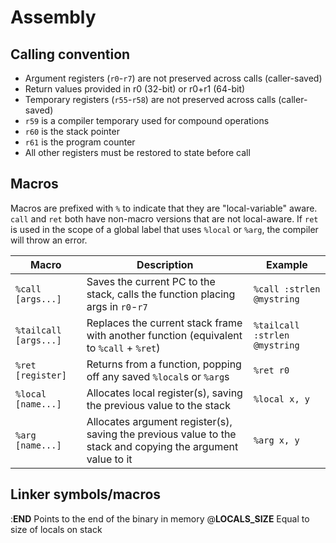 # Assembly

## Calling convention

  - Argument registers (`r0`-`r7`) are not preserved across calls (caller-saved)
  - Return values provided in r0 (32-bit) or r0+r1 (64-bit)
  - Temporary registers (`r55`-`r58`) are not preserved across calls (caller-saved)
  - `r59` is a compiler temporary used for compound operations
  - `r60` is the stack pointer
  - `r61` is the program counter
  - All other registers must be restored to state before call

## Macros

Macros are prefixed with `%` to indicate that they are "local-variable" aware. `call` and `ret` both have non-macro versions that are not local-aware. If `ret` is used in the scope of a global label that uses `%local` or `%arg`, the compiler will throw an error.

| Macro | Description | Example |
|---|---|---|
| `%call` `[args...]` | Saves the current PC to the stack, calls the function placing args in `r0`-`r7` | `%call :strlen @mystring`  |
| `%tailcall` `[args...]` | Replaces the current stack frame with another function (equivalent to `%call` + `%ret`) | `%tailcall :strlen @mystring`  |
| `%ret` `[register]` | Returns from a function, popping off any saved `%local`s or `%arg`s | `%ret r0` |
| `%local` `[name...]` | Allocates local register(s), saving the previous value to the stack | `%local x, y` |
| `%arg` `[name...]` | Allocates argument register(s), saving the previous value to the stack and copying the argument value to it | `%arg x, y` |


## Linker symbols/macros

:__END__ Points to the end of the binary in memory
@__LOCALS_SIZE__ Equal to size of locals on stack